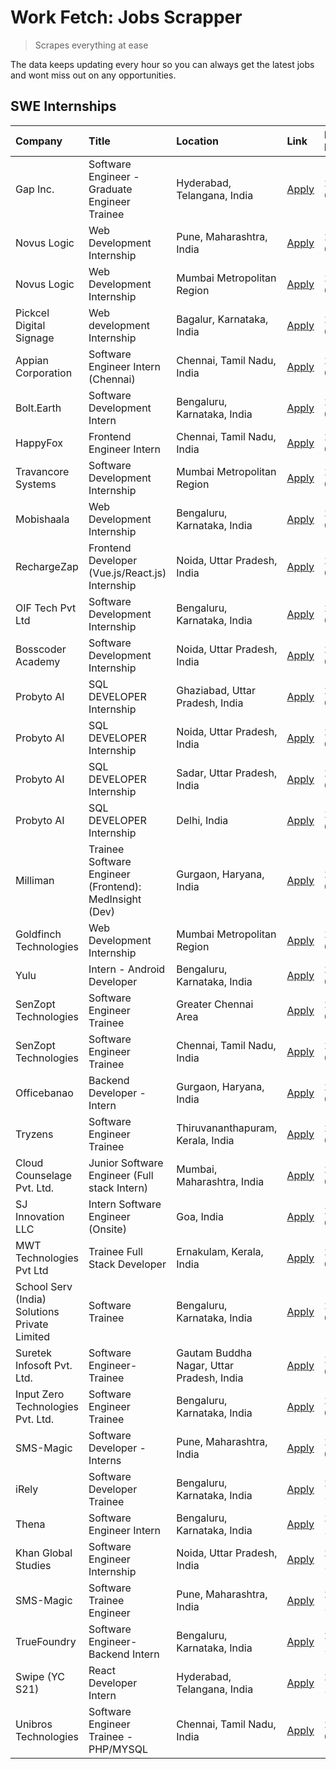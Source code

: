 # Work Fetch: Jobs Scrapper
> Scrapes everything at ease

The data keeps updating every hour so you can always get the latest jobs and wont miss out on any opportunities.

## SWE Internships
<!--START_SECTION:workfetch-->
| Company                                       | Title                                                  | Location                                  | Link                                                                                                                                                                                                                                                                     | Date Posted   |
|:----------------------------------------------|:-------------------------------------------------------|:------------------------------------------|:-------------------------------------------------------------------------------------------------------------------------------------------------------------------------------------------------------------------------------------------------------------------------|:--------------|
| Gap Inc.                                      | Software Engineer - Graduate Engineer Trainee          | Hyderabad, Telangana, India               | [Apply](https://in.linkedin.com/jobs/view/software-engineer-graduate-engineer-trainee-at-gap-inc-3853818960?refId=drGIbLtOWmH6K2QmgKwLvw%3D%3D&trackingId=%2BmYvHdCAvVJ9Pkmu7kMMug%3D%3D&position=25&pageNum=0&trk=public_jobs_jserp-result_search-card)                 | 2024-03-12    |
| Novus Logic                                   | Web Development Internship                             | Pune, Maharashtra, India                  | [Apply](https://in.linkedin.com/jobs/view/web-development-internship-at-novus-logic-3850815684?refId=YAPXZWA8fRfrCrVnupvYOA%3D%3D&trackingId=1miOsfcAXo60ahxhevBsPA%3D%3D&position=13&pageNum=1&trk=public_jobs_jserp-result_search-card)                                | 2024-03-08    |
| Novus Logic                                   | Web Development Internship                             | Mumbai Metropolitan Region                | [Apply](https://in.linkedin.com/jobs/view/web-development-internship-at-novus-logic-3850818621?refId=YAPXZWA8fRfrCrVnupvYOA%3D%3D&trackingId=M2aUlHff%2BQWIKEmLL6lxEQ%3D%3D&position=16&pageNum=1&trk=public_jobs_jserp-result_search-card)                              | 2024-03-08    |
| Pickcel Digital Signage                       | Web development Internship                             | Bagalur, Karnataka, India                 | [Apply](https://in.linkedin.com/jobs/view/web-development-internship-at-pickcel-digital-signage-3849506118?refId=YAPXZWA8fRfrCrVnupvYOA%3D%3D&trackingId=6HZMtE5J8O26FvG2w%2Fm7%2Bg%3D%3D&position=17&pageNum=1&trk=public_jobs_jserp-result_search-card)                | 2024-03-08    |
| Appian Corporation                            | Software Engineer Intern (Chennai)                     | Chennai, Tamil Nadu, India                | [Apply](https://in.linkedin.com/jobs/view/software-engineer-intern-chennai-at-appian-corporation-3848335036?refId=drGIbLtOWmH6K2QmgKwLvw%3D%3D&trackingId=EDiZIAlO8fxCkb3tXvy02w%3D%3D&position=3&pageNum=0&trk=public_jobs_jserp-result_search-card)                    | 2024-03-07    |
| Bolt.Earth                                    | Software Development Intern                            | Bengaluru, Karnataka, India               | [Apply](https://in.linkedin.com/jobs/view/software-development-intern-at-bolt-earth-3849437038?refId=drGIbLtOWmH6K2QmgKwLvw%3D%3D&trackingId=fe0YpbJ3nTN2GaoOt2Ctpw%3D%3D&position=19&pageNum=0&trk=public_jobs_jserp-result_search-card)                                | 2024-03-07    |
| HappyFox                                      | Frontend Engineer Intern                               | Chennai, Tamil Nadu, India                | [Apply](https://in.linkedin.com/jobs/view/frontend-engineer-intern-at-happyfox-3848357951?refId=YAPXZWA8fRfrCrVnupvYOA%3D%3D&trackingId=QWkl%2F9SUI%2FD4pFQVbIemjw%3D%3D&position=12&pageNum=1&trk=public_jobs_jserp-result_search-card)                                 | 2024-03-07    |
| Travancore Systems                            | Software Development Internship                        | Mumbai Metropolitan Region                | [Apply](https://in.linkedin.com/jobs/view/software-development-internship-at-travancore-systems-3847706952?refId=drGIbLtOWmH6K2QmgKwLvw%3D%3D&trackingId=3SM4P4vmesgSxP%2BBy%2ByrYA%3D%3D&position=9&pageNum=0&trk=public_jobs_jserp-result_search-card)                 | 2024-03-05    |
| Mobishaala                                    | Web Development Internship                             | Bengaluru, Karnataka, India               | [Apply](https://in.linkedin.com/jobs/view/web-development-internship-at-mobishaala-3847710287?refId=drGIbLtOWmH6K2QmgKwLvw%3D%3D&trackingId=%2FyYHe738Ui4KY1xjzXC54w%3D%3D&position=15&pageNum=0&trk=public_jobs_jserp-result_search-card)                               | 2024-03-05    |
| RechargeZap                                   | Frontend Developer  (Vue.js/React.js) Internship       | Noida, Uttar Pradesh, India               | [Apply](https://in.linkedin.com/jobs/view/frontend-developer-vue-js-react-js-internship-at-rechargezap-3847708827?refId=YAPXZWA8fRfrCrVnupvYOA%3D%3D&trackingId=oQ6QimtkMuTV%2Bw4c1LsSPg%3D%3D&position=5&pageNum=1&trk=public_jobs_jserp-result_search-card)            | 2024-03-05    |
| OIF Tech Pvt Ltd                              | Software Development Internship                        | Bengaluru, Karnataka, India               | [Apply](https://in.linkedin.com/jobs/view/software-development-internship-at-oif-tech-pvt-ltd-3846326596?refId=drGIbLtOWmH6K2QmgKwLvw%3D%3D&trackingId=Sbp23pTKtgcoiPVHK3qxxg%3D%3D&position=4&pageNum=0&trk=public_jobs_jserp-result_search-card)                       | 2024-03-04    |
| Bosscoder Academy                             | Software Development Internship                        | Noida, Uttar Pradesh, India               | [Apply](https://in.linkedin.com/jobs/view/software-development-internship-at-bosscoder-academy-3846323827?refId=drGIbLtOWmH6K2QmgKwLvw%3D%3D&trackingId=YoUxEHRKXkjunWUHgodk8Q%3D%3D&position=14&pageNum=0&trk=public_jobs_jserp-result_search-card)                     | 2024-03-04    |
| Probyto AI                                    | SQL DEVELOPER Internship                               | Ghaziabad, Uttar Pradesh, India           | [Apply](https://in.linkedin.com/jobs/view/sql-developer-internship-at-probyto-ai-3846327640?refId=YAPXZWA8fRfrCrVnupvYOA%3D%3D&trackingId=Hx7BB4N17Nn050NSNQ8C4g%3D%3D&position=15&pageNum=1&trk=public_jobs_jserp-result_search-card)                                   | 2024-03-04    |
| Probyto AI                                    | SQL DEVELOPER Internship                               | Noida, Uttar Pradesh, India               | [Apply](https://in.linkedin.com/jobs/view/sql-developer-internship-at-probyto-ai-3846328520?refId=YAPXZWA8fRfrCrVnupvYOA%3D%3D&trackingId=vPu%2B1%2BVJNS6ZFoOD9%2B%2FDyw%3D%3D&position=18&pageNum=1&trk=public_jobs_jserp-result_search-card)                           | 2024-03-04    |
| Probyto AI                                    | SQL DEVELOPER Internship                               | Sadar, Uttar Pradesh, India               | [Apply](https://in.linkedin.com/jobs/view/sql-developer-internship-at-probyto-ai-3846329214?refId=YAPXZWA8fRfrCrVnupvYOA%3D%3D&trackingId=R5Aj804dtJ9J%2FLlckj9dkQ%3D%3D&position=20&pageNum=1&trk=public_jobs_jserp-result_search-card)                                 | 2024-03-04    |
| Probyto AI                                    | SQL DEVELOPER Internship                               | Delhi, India                              | [Apply](https://in.linkedin.com/jobs/view/sql-developer-internship-at-probyto-ai-3846324863?refId=YAPXZWA8fRfrCrVnupvYOA%3D%3D&trackingId=BnAP8pfsklQ8HKn7FvyjwA%3D%3D&position=24&pageNum=1&trk=public_jobs_jserp-result_search-card)                                   | 2024-03-04    |
| Milliman                                      | Trainee Software Engineer (Frontend): MedInsight (Dev) | Gurgaon, Haryana, India                   | [Apply](https://in.linkedin.com/jobs/view/trainee-software-engineer-frontend-medinsight-dev-at-milliman-3792874280?refId=drGIbLtOWmH6K2QmgKwLvw%3D%3D&trackingId=gJmZ8janEHU4qio7SuT%2BYA%3D%3D&position=7&pageNum=0&trk=public_jobs_jserp-result_search-card)           | 2024-03-01    |
| Goldfinch Technologies                        | Web Development Internship                             | Mumbai Metropolitan Region                | [Apply](https://in.linkedin.com/jobs/view/web-development-internship-at-goldfinch-technologies-3837823879?refId=YAPXZWA8fRfrCrVnupvYOA%3D%3D&trackingId=Lci6i04F5QSOctT12acExg%3D%3D&position=11&pageNum=1&trk=public_jobs_jserp-result_search-card)                     | 2024-02-22    |
| Yulu                                          | Intern - Android Developer                             | Bengaluru, Karnataka, India               | [Apply](https://in.linkedin.com/jobs/view/intern-android-developer-at-yulu-3834459982?refId=YAPXZWA8fRfrCrVnupvYOA%3D%3D&trackingId=LL7HN79xkHViKtstIH6kuA%3D%3D&position=22&pageNum=1&trk=public_jobs_jserp-result_search-card)                                         | 2024-02-19    |
| SenZopt Technologies                          | Software Engineer Trainee                              | Greater Chennai Area                      | [Apply](https://in.linkedin.com/jobs/view/software-engineer-trainee-at-senzopt-technologies-3827688781?refId=YAPXZWA8fRfrCrVnupvYOA%3D%3D&trackingId=Wul%2BkVrSXNYcn%2Ff47sGXZw%3D%3D&position=7&pageNum=1&trk=public_jobs_jserp-result_search-card)                     | 2024-02-12    |
| SenZopt Technologies                          | Software Engineer Trainee                              | Chennai, Tamil Nadu, India                | [Apply](https://in.linkedin.com/jobs/view/software-engineer-trainee-at-senzopt-technologies-3827686880?refId=YAPXZWA8fRfrCrVnupvYOA%3D%3D&trackingId=x2nB3PcreWNlmpgy93xXFA%3D%3D&position=21&pageNum=1&trk=public_jobs_jserp-result_search-card)                        | 2024-02-12    |
| Officebanao                                   | Backend Developer - Intern                             | Gurgaon, Haryana, India                   | [Apply](https://in.linkedin.com/jobs/view/backend-developer-intern-at-officebanao-3814263731?refId=drGIbLtOWmH6K2QmgKwLvw%3D%3D&trackingId=KiiltXyQUzpn3mC4erSI8g%3D%3D&position=23&pageNum=0&trk=public_jobs_jserp-result_search-card)                                  | 2024-01-31    |
| Tryzens                                       | Software Engineer Trainee                              | Thiruvananthapuram, Kerala, India         | [Apply](https://in.linkedin.com/jobs/view/software-engineer-trainee-at-tryzens-3809363491?refId=YAPXZWA8fRfrCrVnupvYOA%3D%3D&trackingId=mH2X%2BWCThF7w%2B82igFhseQ%3D%3D&position=8&pageNum=1&trk=public_jobs_jserp-result_search-card)                                  | 2024-01-18    |
| Cloud Counselage Pvt. Ltd.                    | Junior Software Engineer (Full stack Intern)           | Mumbai, Maharashtra, India                | [Apply](https://in.linkedin.com/jobs/view/junior-software-engineer-full-stack-intern-at-cloud-counselage-pvt-ltd-3803132814?refId=drGIbLtOWmH6K2QmgKwLvw%3D%3D&trackingId=3ziN0FPHgu5RLEX1Elsb%2Bw%3D%3D&position=24&pageNum=0&trk=public_jobs_jserp-result_search-card) | 2024-01-11    |
| SJ Innovation LLC                             | Intern Software Engineer (Onsite)                      | Goa, India                                | [Apply](https://in.linkedin.com/jobs/view/intern-software-engineer-onsite-at-sj-innovation-llc-3799959011?refId=YAPXZWA8fRfrCrVnupvYOA%3D%3D&trackingId=8gqMUV5Gve6oPOigUiP62A%3D%3D&position=9&pageNum=1&trk=public_jobs_jserp-result_search-card)                      | 2024-01-11    |
| MWT Technologies Pvt Ltd                      | Trainee Full Stack Developer                           | Ernakulam, Kerala, India                  | [Apply](https://in.linkedin.com/jobs/view/trainee-full-stack-developer-at-mwt-technologies-pvt-ltd-3800921715?refId=drGIbLtOWmH6K2QmgKwLvw%3D%3D&trackingId=y43yENWxKBEX7gXEVDsj6Q%3D%3D&position=8&pageNum=0&trk=public_jobs_jserp-result_search-card)                  | 2024-01-09    |
| School Serv (India) Solutions Private Limited | Software Trainee                                       | Bengaluru, Karnataka, India               | [Apply](https://in.linkedin.com/jobs/view/software-trainee-at-school-serv-india-solutions-private-limited-3800935439?refId=drGIbLtOWmH6K2QmgKwLvw%3D%3D&trackingId=nH85bwPxqYeUyFXPcpQ7kQ%3D%3D&position=17&pageNum=0&trk=public_jobs_jserp-result_search-card)          | 2024-01-09    |
| Suretek Infosoft Pvt. Ltd.                    | Software Engineer-Trainee                              | Gautam Buddha Nagar, Uttar Pradesh, India | [Apply](https://in.linkedin.com/jobs/view/software-engineer-trainee-at-suretek-infosoft-pvt-ltd-3800934643?refId=drGIbLtOWmH6K2QmgKwLvw%3D%3D&trackingId=ATWjp4Fkc0eEvGUqCyuJGQ%3D%3D&position=20&pageNum=0&trk=public_jobs_jserp-result_search-card)                    | 2024-01-09    |
| Input Zero Technologies Pvt. Ltd.             | Software Engineer Trainee                              | Bengaluru, Karnataka, India               | [Apply](https://in.linkedin.com/jobs/view/software-engineer-trainee-at-input-zero-technologies-pvt-ltd-3800927643?refId=YAPXZWA8fRfrCrVnupvYOA%3D%3D&trackingId=oGUHFGqfMsBlByEL0sz3mA%3D%3D&position=3&pageNum=1&trk=public_jobs_jserp-result_search-card)              | 2024-01-09    |
| SMS-Magic                                     | Software Developer -Interns                            | Pune, Maharashtra, India                  | [Apply](https://in.linkedin.com/jobs/view/software-developer-interns-at-sms-magic-3799485343?refId=YAPXZWA8fRfrCrVnupvYOA%3D%3D&trackingId=oSMH6Q1Y6KEocyiCSE2wEA%3D%3D&position=6&pageNum=1&trk=public_jobs_jserp-result_search-card)                                   | 2024-01-05    |
| iRely                                         | Software Developer Trainee                             | Bengaluru, Karnataka, India               | [Apply](https://in.linkedin.com/jobs/view/software-developer-trainee-at-irely-3801577534?refId=drGIbLtOWmH6K2QmgKwLvw%3D%3D&trackingId=bXjQqYO2uZRNHCGk7iZSSw%3D%3D&position=12&pageNum=0&trk=public_jobs_jserp-result_search-card)                                      | 2023-12-22    |
| Thena                                         | Software Engineer Intern                               | Bengaluru, Karnataka, India               | [Apply](https://in.linkedin.com/jobs/view/software-engineer-intern-at-thena-3778731751?refId=drGIbLtOWmH6K2QmgKwLvw%3D%3D&trackingId=XcO6Iny%2BK4gyWNzsf68wpA%3D%3D&position=13&pageNum=0&trk=public_jobs_jserp-result_search-card)                                      | 2023-12-05    |
| Khan Global Studies                           | Software Engineer Internship                           | Noida, Uttar Pradesh, India               | [Apply](https://in.linkedin.com/jobs/view/software-engineer-internship-at-khan-global-studies-3766942197?refId=YAPXZWA8fRfrCrVnupvYOA%3D%3D&trackingId=K0Aiqfd9yNdskVLfjwa%2FMA%3D%3D&position=23&pageNum=1&trk=public_jobs_jserp-result_search-card)                    | 2023-11-27    |
| SMS-Magic                                     | Software Trainee Engineer                              | Pune, Maharashtra, India                  | [Apply](https://in.linkedin.com/jobs/view/software-trainee-engineer-at-sms-magic-3761409781?refId=YAPXZWA8fRfrCrVnupvYOA%3D%3D&trackingId=HqBqPksVnn9QI41MCEKyVg%3D%3D&position=2&pageNum=1&trk=public_jobs_jserp-result_search-card)                                    | 2023-11-16    |
| TrueFoundry                                   | Software Engineer-Backend Intern                       | Bengaluru, Karnataka, India               | [Apply](https://in.linkedin.com/jobs/view/software-engineer-backend-intern-at-truefoundry-3779508170?refId=YAPXZWA8fRfrCrVnupvYOA%3D%3D&trackingId=B018%2B6w4zrKt%2F1O8haZf1g%3D%3D&position=4&pageNum=1&trk=public_jobs_jserp-result_search-card)                       | 2023-11-10    |
| Swipe (YC S21)                                | React Developer Intern                                 | Hyderabad, Telangana, India               | [Apply](https://in.linkedin.com/jobs/view/react-developer-intern-at-swipe-yc-s21-3737600089?refId=drGIbLtOWmH6K2QmgKwLvw%3D%3D&trackingId=qJJPF%2Fy62qYT8GV5ll9xLg%3D%3D&position=16&pageNum=0&trk=public_jobs_jserp-result_search-card)                                 | 2023-10-13    |
| Unibros Technologies                          | Software Engineer Trainee - PHP/MYSQL                  | Chennai, Tamil Nadu, India                | [Apply](https://in.linkedin.com/jobs/view/software-engineer-trainee-php-mysql-at-unibros-technologies-3656599241?refId=YAPXZWA8fRfrCrVnupvYOA%3D%3D&trackingId=CWzW4441FcGyImIVRbQ8TA%3D%3D&position=10&pageNum=1&trk=public_jobs_jserp-result_search-card)              | 2023-06-12    |
<!--END_SECTION:workfetch-->
